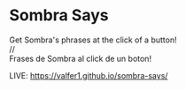 # Sombra Says
Get Sombra's phrases at the click of a button! 
<br>//<br>
Frases de Sombra al click de un boton!

LIVE: https://valfer1.github.io/sombra-says/
